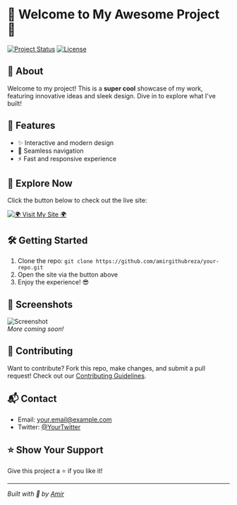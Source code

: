 # 🚀 Welcome to My Awesome Project 🚀

[![Project Status](https://img.shields.io/badge/Status-Active-brightgreen?style=flat-square)](https://amirgithubreza.github.io/Working/2.html)
[![License](https://img.shields.io/badge/License-MIT-blue?style=flat-square)](https://opensource.org/licenses/MIT)

## 🎯 About
Welcome to my project! This is a **super cool** showcase of my work, featuring innovative ideas and sleek design. Dive in to explore what I've built!

## 🌟 Features
- ✨ Interactive and modern design
- 🔗 Seamless navigation
- ⚡️ Fast and responsive experience

## 🔗 Explore Now
Click the button below to check out the live site:

[![🌍 Visit My Site 🌍](https://img.shields.io/badge/Visit%20My%20Site-FF6B6B?style=for-the-badge&logo=link&logoColor=white)]([https://amirgithubreza.github.io/money_work_income/index.html])

## 🛠️ Getting Started
1. Clone the repo: `git clone https://github.com/amirgithubreza/your-repo.git`
2. Open the site via the button above
3. Enjoy the experience! 😎

## 📸 Screenshots
![Screenshot](https://via.placeholder.com/600x300.png?text=Project+Screenshot)  
*More coming soon!*

## 🤝 Contributing
Want to contribute? Fork this repo, make changes, and submit a pull request! Check out our [Contributing Guidelines](CONTRIBUTING.md).

## 📬 Contact
- Email: your.email@example.com
- Twitter: [@YourTwitter](https://twitter.com/YourTwitter)

## ⭐️ Show Your Support
Give this project a ⭐️ if you like it!

---
*Built with 💖 by [Amir](https://github.com/amirgithubreza)*
